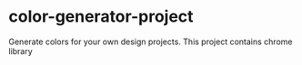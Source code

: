 # color-generator-project
Generate colors for your own design projects. This project contains chrome library
